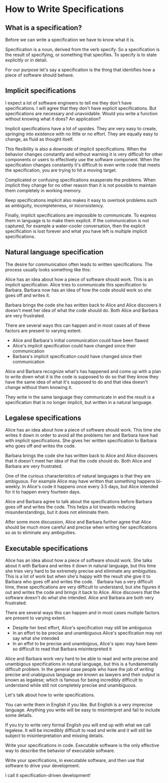 # How to Write Specifications

## What is a specification?

Before we can write a specification we have to know what it is.

Specification is a noun, derived from the verb specify. So a specification is
the result of specifying, or something that specifies. To specify is to state
explicitly or in detail.

For our purpose let's say a specification is the thing that identifies how a
piece of software should behave.

## Implicit specifications

I expect a lot of software engineers to tell me they don't have specifications.
I will agree that they don't have explicit specifications. But specifications
are necessary and unavoidable. Would you write a function without knowing what
it does? An application?

Implicit specifications have a lot of upsides. They are very easy to create,
springing into existence with no little or no effort. They are equally easy to
change, as fluid as thought itself.

This flexibility is also a downside of implicit specifications. When the
behavior changes constantly and without warning it is very difficult for
other components or users to effectively use the software component. When the
specification changes constantly it's difficult to even write code that meets
the specification, you are trying to hit a moving target.

Complicated or confusing specifications exasperate the problems. When implicit
they change for no other reason than it is not possible to maintain them
completely in working memory.

Keep specifications implicit also makes it easy to overlook problems such as
ambiguity, incompleteness, or inconsistency.

Finally, implicit specifications are impossible to communicate. To express them
in language is to make them explicit. If the communication is not captured,
for example a water-cooler conversation, then the explicit specification is lost
forever and what you have left is multiple implicit specifications.

## Natural language specification

The desire for communication often leads to written specifications. The process
usually looks something like this:

Alice has an idea about how a piece of software should work. This is an implicit
specification. Alice tries to communicate this specification to Barbara. Barbara
now has an idea of how the code should work so she goes off and writes it.

Barbara brings the code she has written back to Alice and Alice discovers it
doesn't meet her idea of what the code should do. Both Alice and Barbara are
very frustrated.

There are several ways this can happen and in most cases all of these factors
are present to varying extent.

- Alice and Barbara's initial communication could have been flawed
- Alice's implicit specification could have changed since their communication
- Barbara's implicit specification could have changed since their communication

Alice and Barbara recognize what's has happened and come up with a plan to write
down what it is the code is supposed to do so that they know they have the same
idea of what it's supposed to do and that idea doesn't change without them
knowing it.

They write in the same language they communicate in and the result is a
specification that is no longer implicit, but written in a natural language.

## Legalese specifications

Alice has an idea about how a piece of software should work. This time she
writes it down in order to avoid all the problems her and Barbara have had with
implicit specifications. She gives her written specification to Barbara who
goes off and writes the code.

Barbara brings the code she has written back to Alice and Alice discovers that
it doesn't meet her idea of that the code should do. Both Alice and Barbara are
very frustrated.

One of the curious characteristics of natural languages is that they are
ambiguous. For example Alice may have written that something happens bi-weekly.
In Alice's code it happens once every 3.5 days, but Alice intended for it to
happen every fourteen days.

Alice and Barbara agree to talk about the specifications before Barbara goes off
and writes the code. This helps a lot towards reducing misunderstandings, but it
does not eliminate them.

After some more discussion, Alice and Barbara further agree that Alice should be
much more careful and precise when writing her specifications so as to eliminate
any ambiguities.

## Executable specifications

Alice has an idea about how a piece of software should work. She talks about it
with Barbara and writes it down in natural language, but this time she tries
very hard to be extremely precise and eliminate any ambiguities. This is a lot
of work but when she's happy with the result she give it to Barbara who goes off
and writes the code.
`
Barbara has a very difficult time, these specifications are very difficult to
understand, but she figures it out and writes the code and brings it back to
Alice. Alice discovers that the software doesn't do what she intended. Alice and
Barbara are both very frustrated.

There are several ways this can happen and in most cases multiple factors are
present to varying extent.

- Despite her best effort, Alice's specification may still be ambiguous
- In an effort to be precise and unambiguous Alice's specification may not say
  what she intended
- In an effot to be precise and unambigous, Alice's spec may have been so
  difficult to read that Barbara misinterpreted it

Alice and Barbara work very hard to be able to read and write precise and
unambigous specifications in natural language, but this is a fundamentally
difficult problem. In the general case people who have the job of writing
precise and unabiguous language are known as lawyers and their output is known
as legalese; which is famous for being incredibly difficult to understand while
still not completely precise and unambiguous.




Let's talk about how to write specifications.

You can write them in English if you like. But English is a very imprecise
language. Anything you write will be easy to misinterpret and fail to include
some details.

If you try to write very formal English you will end up with what we call
legalese. It will be incredibly difficult to read and write and it will still be
subject to misinterpretation and missing details.

Write your specifications in code. Executable software is the only effective way
to describe the behavior of executable software.

Write your specifications, in executable software, and then use that software to
drive your development.

I call it specification-driven development!
